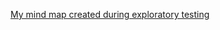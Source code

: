 [My mind map created during exploratory testing](https://miro.com/app/board/uXjVIpYEmGU=/?share_link_id=687717024212)

